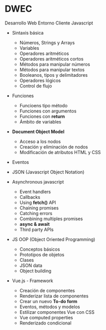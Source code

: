 # DWEC
Desarrollo Web Entorno Cliente
Javascript

- Sintaxis básica
    - Números, Strings y Arrays
    - Variables
    - Operadores aritméticos
    - Operadores aritméticos cortos
    - Métodos para manipular números
    - Métodos para manipular textos
    - Booleanos, tipos y delimitadores
    - Operadores lógicos
    - Control de flujo

- Funciones
    - Funcioens tipo método
    - Funciones con argumentos
    - Funciones con **return**
    - Ámbito de variables
    
- **Document Object Model**
    - Acceso a los nodos
    - Creación y eliminación de nodos
    - Modificación de atributos HTML y CSS

- Eventos

- JSON (Javascript Object Notation)

- Asynchronous javascript
    - Event handlers
    - Callbacks
    - Using **fetch()** API
    - Chaining promises
    - Catching errors
    - Combining multiples promises
    - **async & await**
    - Third party APIs

- JS OOP (Object Oriented Programming)
    - Conceptos básicos
    - Prototipos de objetos
    - Clases
    - JSON data
    - Object building

- Vue.js - Framework
    - Creación de componentes
    - Renderizar lista de componentes
    - Crear un nuevo **To-do form**
    - Eventos, métodos y modelos
    - Estilizar componentes Vue con CSS
    - Vue computed properties
    - Renderizado condicional
    
